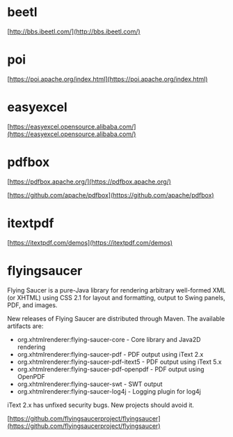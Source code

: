 # beetl

[http://bbs.ibeetl.com/](http://bbs.ibeetl.com/)

# poi

[https://poi.apache.org/index.html](https://poi.apache.org/index.html)

# easyexcel

[https://easyexcel.opensource.alibaba.com/](https://easyexcel.opensource.alibaba.com/)

# pdfbox

[https://pdfbox.apache.org/](https://pdfbox.apache.org/)

[https://github.com/apache/pdfbox](https://github.com/apache/pdfbox)

# itextpdf

[https://itextpdf.com/demos](https://itextpdf.com/demos)

# flyingsaucer

Flying Saucer is a pure-Java library for rendering arbitrary well-formed XML (or XHTML) using CSS
2.1 for layout and formatting, output to Swing panels, PDF, and images.

New releases of Flying Saucer are distributed through Maven. The available artifacts are:

* org.xhtmlrenderer:flying-saucer-core - Core library and Java2D rendering
* org.xhtmlrenderer:flying-saucer-pdf - PDF output using iText 2.x
* org.xhtmlrenderer:flying-saucer-pdf-itext5 - PDF output using iText 5.x
* org.xhtmlrenderer:flying-saucer-pdf-openpdf - PDF output using OpenPDF
* org.xhtmlrenderer:flying-saucer-swt - SWT output
* org.xhtmlrenderer:flying-saucer-log4j - Logging plugin for log4j

iText 2.x has unfixed security bugs. New projects should avoid it.

[https://github.com/flyingsaucerproject/flyingsaucer](https://github.com/flyingsaucerproject/flyingsaucer)
